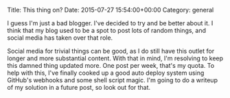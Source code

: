 Title: This thing on?
Date: 2015-07-27 15:54:00+00:00
Category: general

I guess I'm just a bad blogger. I've decided to try and be better about it.  I think that my blog used to be a spot to post lots of random things, and social media has taken over that role.

Social media for trivial things can be good, as I do still have this outlet for longer and more substantial content. With that in mind, I'm resolving to keep this damned thing updated more.  One post per week, that's my quota.  To help with this, I've finally cooked up a good auto deploy system using GitHub's webhooks and some shell script magic.  I'm going to do a writeup of my solution in a future post, so look out for that.
